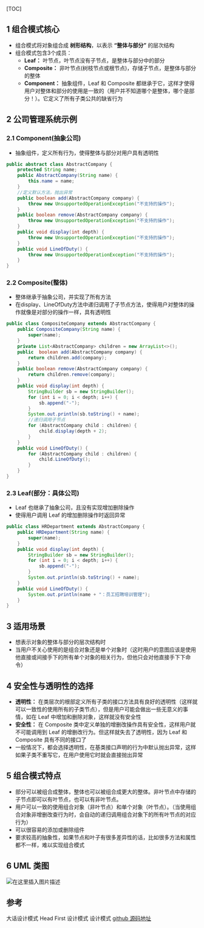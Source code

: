 [TOC]

## 1 组合模式核心
- 组合模式将对象组合成 **树形结构**，以表示 **“整体与部分”** 的层次结构
- 组合模式包含3个成员：
	- **Leaf：** 叶节点，叶节点没有子节点，是整体与部分中的部分
	- **Composite：** 非叶节点(树枝节点或根节点)，存储子节点，是整体与部分的整体
	- **Component：** 抽象组件，Leaf 和 Composite 都继承于它，这样才使得用户对整体和部分的使用是一致的（用户并不知道哪个是整体，哪个是部分！）。它定义了所有子类公共的缺省行为
## 2 公司管理系统示例
### 2.1 Component(抽象公司)
- 抽象组件，定义所有行为，使得整体与部分对用户具有透明性
```java
public abstract class AbstractCompany {
    protected String name;
    public AbstractCompany(String name) {
        this.name = name;
    }
    //定义默认方法，抛出异常
    public boolean add(AbstractCompany company) {
        throw new UnsupportedOperationException("不支持的操作");
    }
    public boolean remove(AbstractCompany company) {
        throw new UnsupportedOperationException("不支持的操作");
    }
    public void display(int depth) {
        throw new UnsupportedOperationException("不支持的操作");
    }
    public void LineOfDuty() {
        throw new UnsupportedOperationException("不支持的操作");
    }
}
```
### 2.2 Composite(整体)
- 整体继承于抽象公司，并实现了所有方法
- 在display、LineOfDuty方法中递归调用了子节点方法，使得用户对整体的操作就像是对部分的操作一样，具有透明性
```java
public class CompositeCompany extends AbstractCompany {
    public CompositeCompany(String name) {
        super(name);
    }
    private List<AbstractCompany> children = new ArrayList<>();
    public  boolean add(AbstractCompany company) {
        return children.add(company);
    }
    public boolean remove(AbstractCompany company) {
        return children.remove(company);
    }
    public void display(int depth) {
        StringBuilder sb = new StringBuilder();
        for (int i = 0; i < depth; i++) {
            sb.append("-");
        }
        System.out.println(sb.toString() + name);
        //递归调用子节点
        for (AbstractCompany child : children) {
            child.display(depth + 2);
        }
    }
    public void LineOfDuty() {
        for (AbstractCompany child : children) {
            child.LineOfDuty();
        }
    }
}
```
### 2.3 Leaf(部分：具体公司)
- Leaf 也继承了抽象公司，且没有实现增加删除操作
- 使得用户调用 Leaf 的增加删除操作时返回异常
```java
public class HRDepartment extends AbstractCompany {
    public HRDepartment(String name) {
        super(name);
    }
    public void display(int depth) {
        StringBuilder sb = new StringBuilder();
        for (int i = 0; i < depth; i++) {
            sb.append("-");
        }
        System.out.println(sb.toString() + name);
    }
    public void LineOfDuty() {
        System.out.println(name + "：员工招聘培训管理");
    }
}
```
## 3 适用场景
- 想表示对象的整体与部分的层次结构时
- 当用户不关心使用的是组合对象还是单个对象时（这时用户的意图应该是使用他直接或间接手下的所有单个对象的相关行为，但他只会对他直接手下下命令）

## 4 安全性与透明性的选择
- **透明性：** 在类层次的根部定义所有子类的接口方法具有良好的透明性（这样就可以一致性的使用所有的子类节点），但是用户可能会做出一些无意义的事情，如在 Leaf 中增加和删除对象，这样就没有安全性
- **安全性：** 在 Composite 类中定义单独的增删改操作具有安全性，这样用户就不可能调用到 Leaf 的增删改行为。但这样就失去了透明性，因为 Leaf 和 Composite 具有不同的接口了
- 一般情况下，都会选择透明性，在基类接口声明的行为中默认抛出异常，这样如果子类不重写它，在用户使用它时就会直接抛出异常

## 5 组合模式特点
- 部分可以被组合成整体，整体也可以被组合成更大的整体。非叶节点中存储的子节点即可以有叶节点，也可以有非叶节点。
- 用户可以一致的使用组合对象（非叶节点）和单个对象（叶节点）。（当使用组合对象非增删改查行为时，会自动的递归调用组合对象下的所有叶节点的对应行为）
- 可以很容易的添加或删除组件
- 要求较高的抽象性，如果节点和叶子有很多差异性的话，比如很多方法和属性都不一样，难以实现组合模式
## 6 UML 类图
![在这里插入图片描述](https://img-blog.csdnimg.cn/2019061211515039.png?x-oss-process=image/watermark,type_ZmFuZ3poZW5naGVpdGk,shadow_10,text_aHR0cHM6Ly9ibG9nLmNzZG4ubmV0L2thbmdzYTk5OA==,size_16,color_FFFFFF,t_70)
## 参考
大话设计模式
Head First 设计模式
设计模式
[github 源码地址](https://github.com/wangkang09/design-patterns/tree/master/src/main/java/com/wangkang/design_patterns/Composite%E6%A8%A1%E5%BC%8F)

